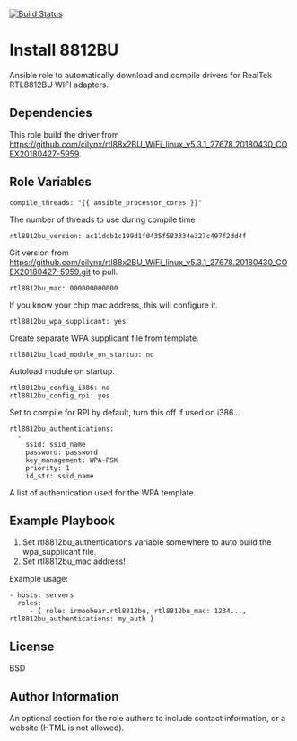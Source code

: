 [![Build Status](https://travis-ci.com/IRMooBear/ansible.rtl8812bu.svg?branch=master)](https://travis-ci.com/IRMooBear/ansible.rtl8812bu)

Install 8812BU
=========

Ansible role to automatically download and compile drivers for RealTek RTL8812BU WIFI adapters.

Dependencies
--------------
This role build the driver from https://github.com/cilynx/rtl88x2BU_WiFi_linux_v5.3.1_27678.20180430_COEX20180427-5959.

Role Variables
--------------
    compile_threads: "{{ ansible_processor_cores }}"
The number of threads to use during compile time
    
    rtl8812bu_version: ac11dcb1c199d1f0435f583334e327c497f2dd4f
    
Git version from https://github.com/cilynx/rtl88x2BU_WiFi_linux_v5.3.1_27678.20180430_COEX20180427-5959.git to pull.    
    
    rtl8812bu_mac: 000000000000

If you know your chip mac address, this will configure it.
    
    rtl8812bu_wpa_supplicant: yes
    
Create separate WPA supplicant file from template.
    
    rtl8812bu_load_module_on_startup: no
    
Autoload module on startup.    
    
    rtl8812bu_config_i386: no
    rtl8812bu_config_rpi: yes
    
Set to compile for RPI by default, turn this off if used on i386...    
    
    rtl8812bu_authentications:
      -
        ssid: ssid_name
        password: password
        key_management: WPA-PSK
        priority: 1
        id_str: ssid_name
        
A list of authentication used for the WPA template.        
        
Example Playbook
----------------

1. Set rtl8812bu_authentications variable somewhere to auto build the wpa_supplicant file.
2. Set rtl8812bu_mac address!

Example usage:

    - hosts: servers
      roles:
         - { role: irmoobear.rtl8812bu, rtl8812bu_mac: 1234..., rtl8812bu_authentications: my_auth }

License
-------

BSD

Author Information
------------------

An optional section for the role authors to include contact information, or a website (HTML is not allowed).
